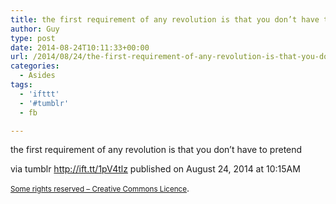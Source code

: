 ```yaml
---
title: the first requirement of any revolution is that you don’t have to pretend
author: Guy
type: post
date: 2014-08-24T10:11:33+00:00
url: /2014/08/24/the-first-requirement-of-any-revolution-is-that-you-dont-have-to-pretend/
categories:
  - Asides
tags:
  - 'ifttt'
  - '#tumblr'
  - fb

---
```

the first requirement of any revolution is that you don&#8217;t have to pretend

via tumblr http://ift.tt/1pV4tlz published on August 24, 2014 at 10:15AM

<small><a href="http://ift.tt/1gAEAkt" target="_blank">Some rights reserved &#8211; Creative Commons Licence</a></small>.